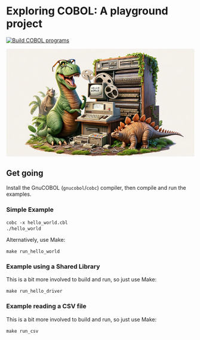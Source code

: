 # Exploring COBOL: A playground project

[![Build COBOL programs](https://github.com/sunsided/cobol-playground/actions/workflows/build.yml/badge.svg)](https://github.com/sunsided/cobol-playground/actions/workflows/build.yml)

<div align="center">
    <img alt="Dinosaurs programming COBOL" src="docs/dinos.jpg" />
</div>

## Get going

Install the GnuCOBOL (`gnucobol`/`cobc`) compiler, then compile and run the examples.

### Simple Example

```shell
cobc -x hello_world.cbl
./hello_world
```

Alternatively, use Make:

```shell
make run_hello_world
```

### Example using a Shared Library

This is a bit more involved to build and run, so just use Make:

```shell
make run_hello_driver
```

### Example reading a CSV file

This is a bit more involved to build and run, so just use Make:

```shell
make run_csv
```
